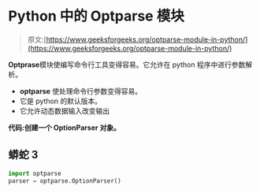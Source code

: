 # Python 中的 Optparse 模块

> 原文:[https://www.geeksforgeeks.org/optparse-module-in-python/](https://www.geeksforgeeks.org/optparse-module-in-python/)

**Optprase**模块使编写命令行工具变得容易。它允许在 python 程序中进行参数解析。

*   **optparse** 使处理命令行参数变得容易。
*   它是 python 的默认版本。
*   它允许动态数据输入改变输出

**代码:创建一个 OptionParser 对象。**

## 蟒蛇 3

```py
import optparse
parser = optparse.OptionParser()
```